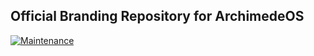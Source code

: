 ## Official Branding Repository for ArchimedeOS

[![Maintenance](https://img.shields.io/maintenance/yes/2025.svg)]()
